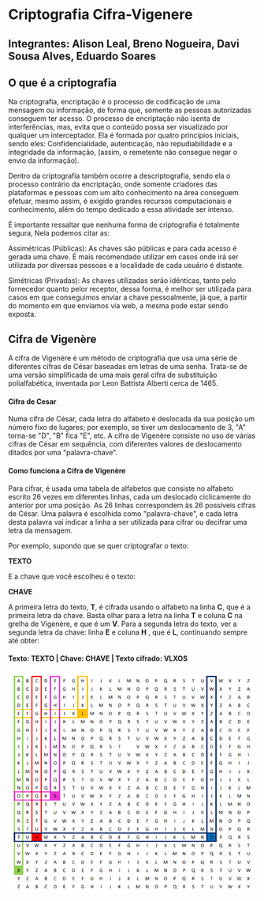 # Criptografia Cifra-Vigenere
## Integrantes: Alison Leal, Breno Nogueira, Davi Sousa Alves, Eduardo Soares
## O que é a criptografia
Na criptografia, encriptação é o processo de codificação de uma mensagem ou informação, de forma que, somente as pessoas autorizadas conseguem ter acesso. O processo de encriptação não isenta de interferências, mas, evita que o conteúdo possa ser visualizado por qualquer um interceptador. Ela é formada por quatro princípios iniciais, sendo eles: Confidencialidade, autenticação, não repudiabilidade e a integridade da informação, (assim, o remetente não consegue negar o envio da informação).

Dentro da criptografia também ocorre a descriptografia, sendo ela o processo contrário da encriptação, onde somente criadores das plataformas e pessoas com um alto conhecimento na área conseguem efetuar, mesmo assim, é exigido grandes recursos computacionais e conhecimento, além do tempo dedicado a essa atividade ser intenso.

É importante ressaltar que nenhuma forma de criptografia é totalmente segura, Nela podemos citar as:

Assimétricas (Públicas): As chaves são públicas e para cada acesso é gerada uma chave. É mais recomendado utilizar em casos onde irá ser utilizada por diversas pessoas e a localidade de cada usuário é distante.

Simétricas (Privadas): As chaves utilizadas serão idênticas, tanto pelo fornecedor quanto pelor receptor, dessa forma, é melhor ser utilizada para casos em que conseguimos enviar a chave pessoalmente, já que, a partir do momento em que enviamos via web, a mesma pode estar sendo exposta.

## Cifra de Vigenère
A cifra de Vigenère é um método de criptografia que usa uma série de diferentes cifras de César baseadas em letras de uma senha. Trata-se de uma versão simplificada de uma mais geral cifra de substituição polialfabética, inventada por Leon Battista Alberti cerca de 1465.

#### Cifra de Cesar
Numa cifra de César, cada letra do alfabeto é deslocada da sua posição um número fixo de lugares; por exemplo, se tiver um deslocamento de 3, "A" torna-se "D", "B" fica "E", etc. A cifra de Vigenère consiste no uso de várias cifras de César em sequência, com diferentes valores de deslocamento ditados por uma "palavra-chave".

#### Como funciona a Cifra de Vigenère
Para cifrar, é usada uma tabela de alfabetos que consiste no alfabeto escrito 26 vezes em diferentes linhas, cada um deslocado ciclicamente do anterior por uma posição. As 26 linhas correspondem às 26 possíveis cifras de César. Uma palavra é escolhida como "palavra-chave", e cada letra desta palavra vai indicar a linha a ser utilizada para cifrar ou decifrar uma letra da mensagem.

Por exemplo, supondo que se quer criptografar o texto:

**TEXTO**

E a chave que você escolheu é o texto:

**CHAVE**

A primeira letra do texto, **T**, é cifrada usando o alfabeto na linha **C**, que é a primeira letra da chave. Basta olhar para a letra na linha **T** e coluna **C** na grelha de Vigenère, e que é um **V**. Para a segunda letra do texto, ver a segunda letra da chave: linha **E** e coluna **H** , que é **L**, continuando sempre até obter:


#### Texto:	TEXTO | Chave:	CHAVE | Texto cifrado: VLXOS

![Grade de Vigenere](./img/img1.png)
